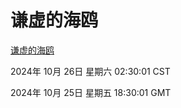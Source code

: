 # 谦虚的海鸥
[谦虚的海鸥](http://219.139.199.238:56308/qxdho/course/base/hotlink/index.php)

2024年 10月 26日 星期六 02:30:01 CST

2024年 10月 25日 星期五 18:30:01 GMT
